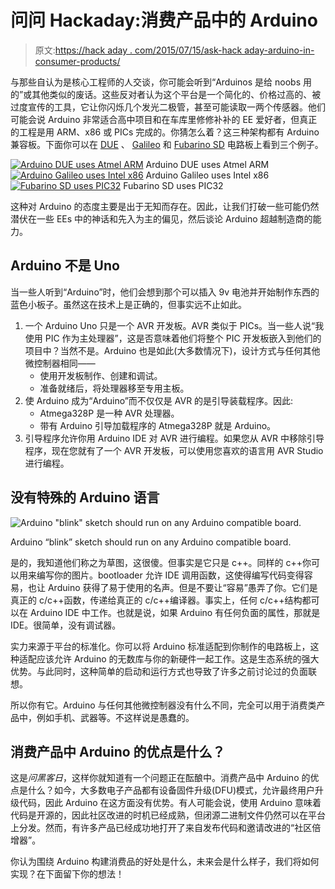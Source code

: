 # 问问 Hackaday:消费产品中的 Arduino

> 原文:[https://hack aday . com/2015/07/15/ask-hack aday-arduino-in-consumer-products/](https://hackaday.com/2015/07/15/ask-hackaday-arduino-in-consumer-products/)

与那些自认为是核心工程师的人交谈，你可能会听到“Arduinos 是给 noobs 用的”或其他类似的废话。这些反对者认为这个平台是一个简化的、价格过高的、被过度宣传的工具，它让你闪烁几个发光二极管，甚至可能读取一两个传感器。他们可能会说 Arduino 非常适合高中项目和在车库里修修补补的 EE 爱好者，但真正的工程是用 ARM、x86 或 PICs 完成的。你猜怎么着？这三种架构都有 Arduino 兼容板。下面你可以在 [DUE](https://www.arduino.cc/en/Main/arduinoBoardDue) 、 [Galileo](https://www.arduino.cc/en/ArduinoCertified/IntelGalileo) 和 [Fubarino SD](http://fubarino.org/sd/index.html) 电路板上看到三个例子。

 [![Arduino DUE uses Atmel ARM](../Images/59db983d79d62ab8e4ae01fa4bb154af.png)](https://hackaday.com/2015/07/15/ask-hackaday-arduino-in-consumer-products/arduinodue_front/) Arduino DUE uses Atmel ARM [![Arduino Galileo uses Intel x86](../Images/b5eb4422e24c0479e3713637212a51b1.png)](https://hackaday.com/2015/07/15/ask-hackaday-arduino-in-consumer-products/intelgalileo_fabd_front/) Arduino Galileo uses Intel x86 [![Fubarino SD uses PIC32](../Images/4ee55e70c8a3025d716054ea74b180d0.png)](https://hackaday.com/2015/07/15/ask-hackaday-arduino-in-consumer-products/fubarinosd1/) Fubarino SD uses PIC32

这种对 Arduino 的态度主要是出于无知而存在。因此，让我们打破一些可能仍然潜伏在一些 EEs 中的神话和先入为主的偏见，然后谈论 Arduino 超越制造商的能力。

## Arduino 不是 Uno

当一些人听到“Arduino”时，他们会想到那个可以插入 9v 电池并开始制作东西的蓝色小板子。虽然这在技术上是正确的，但事实远不止如此。

1.  一个 Arduino Uno 只是一个 AVR 开发板。AVR 类似于 PICs。当一些人说“我使用 PIC 作为主处理器”，这是否意味着他们将整个 PIC 开发板嵌入到他们的项目中？当然不是。Arduino 也是如此(大多数情况下)，设计方式与任何其他微控制器相同——
    *   使用开发板制作、创建和调试。
    *   准备就绪后，将处理器移至专用主板。
2.  使 Arduino 成为“Arduino”而不仅仅是 AVR 的是引导装载程序。因此:
    *   Atmega328P 是一种 AVR 处理器。
    *   带有 Arduino 引导加载程序的 Atmega328P 就是 Arduino。
3.  引导程序允许你用 Arduino IDE 对 AVR 进行编程。如果您从 AVR 中移除引导程序，现在您就有了一个 AVR 开发板，可以使用您喜欢的语言用 AVR Studio 进行编程。

## 没有特殊的 Arduino 语言

![Arduino "blink" sketch should run on any Arduino compatible board.](../Images/bd458bf3b296261293d5d5fae0ae7238.png)

Arduino “blink” sketch should run on any Arduino compatible board.

是的，我知道他们称之为草图，这很傻。但事实是它只是 c++。同样的 c++你可以用来编写你的图片。bootloader 允许 IDE 调用函数，这使得编写代码变得容易，也让 Arduino 获得了易于使用的名声。但是不要让“容易”愚弄了你。它们是真正的 c/c++函数，传递给真正的 c/c++编译器。事实上，任何 c/c++结构都可以在 Arduino IDE 中工作。也就是说，如果 Arduino 有任何负面的属性，那就是 IDE。很简单，没有调试器。

实力来源于平台的标准化。你可以将 Arduino 标准适配到你制作的电路板上，这种适配应该允许 Arduino 的无数库与你的新硬件一起工作。这是生态系统的强大优势。与此同时，这种简单的启动和运行方式也导致了许多之前讨论过的负面联想。

所以你有它。Arduino 与任何其他微控制器没有什么不同，完全可以用于消费类产品中，例如手机、武器等。不这样说是愚蠢的。

## 消费产品中 Arduino 的优点是什么？

这是*问黑客日*，这样你就知道有一个问题正在酝酿中。消费产品中 Arduino 的优点是什么？如今，大多数电子产品都有设备固件升级(DFU)模式，允许最终用户升级代码，因此 Arduino 在这方面没有优势。有人可能会说，使用 Arduino 意味着代码是开源的，因此社区改进的时机已经成熟，但闭源二进制文件仍然可以在平台上分发。然而，有许多产品已经成功地打开了来自发布代码和邀请改进的“社区倍增器”。

你认为围绕 Arduino 构建消费品的好处是什么，未来会是什么样子，我们将如何实现？在下面留下你的想法！